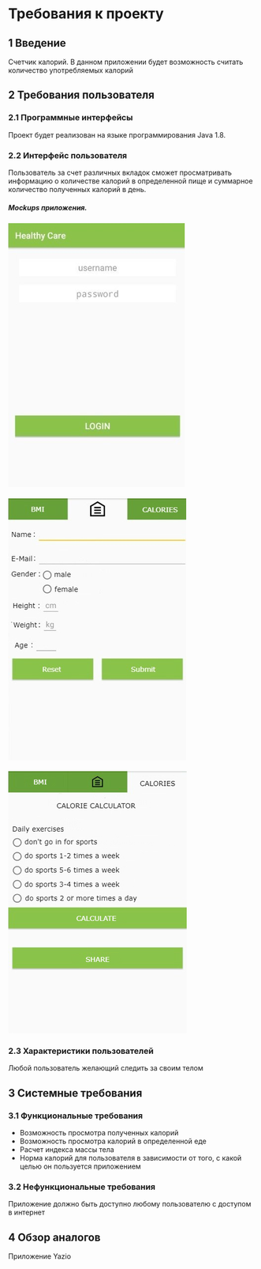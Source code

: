 # Требования к проекту
## 1 Введение

Счетчик калорий. В данном приложении будет возможность считать количество употребляемых калорий
## 2 Требования пользователя
### 2.1 Программные интерфейсы
Проект будет реализован на языке программирования Java 1.8.
### 2.2 Интерфейс пользователя
Пользователь за счет различных вкладок сможет просматривать информацию о количестве калорий в определенной пище и суммарное количество полученных калорий в день.
##### Mockups приложения.
####
![Иллюстрация к проекту](https://github.com/policenomercy/lab2/blob/master/Mockups/1.jpg)
####
![Иллюстрация к проекту](https://github.com/policenomercy/lab2/blob/master/Mockups/2.jpg)
####
![Иллюстрация к проекту](https://github.com/policenomercy/lab2/blob/master/Mockups/3.jpg)

### 2.3 Характеристики пользователей
Любой пользователь желающий следить за своим телом
## 3 Системные требования
### 3.1 Функциональные требования
+ Возможность просмотра полученных калорий
+ Возможность просмотра калорий в определенной еде
+ Расчет индекса массы тела
+ Норма калорий для пользователя в зависимости от того, с какой целью он пользуется приложением
### 3.2 Нефункциональные требования
Приложение должно быть доступно любому пользователю с доступом в интернет
## 4 Обзор аналогов
Приложение Yazio


